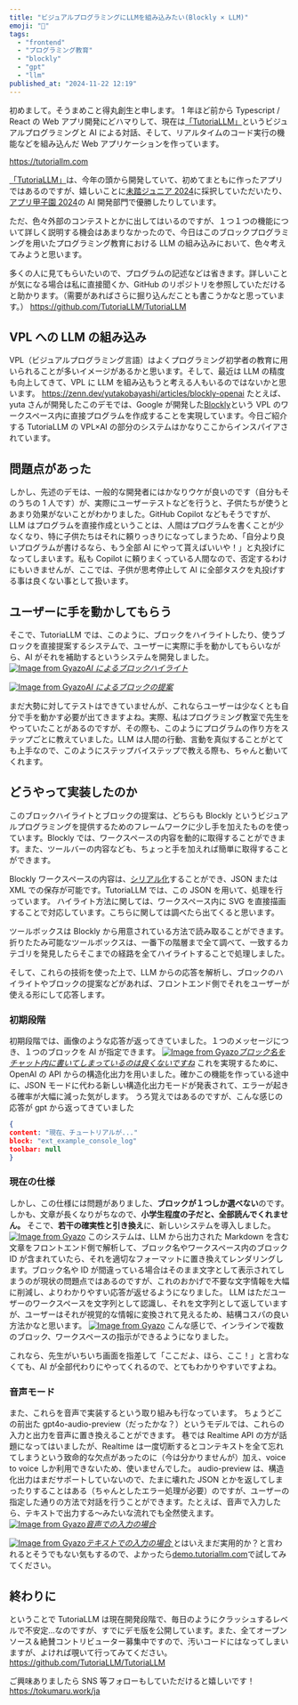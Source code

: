 ```yaml
---
title: "ビジュアルプログラミングにLLMを組み込みたい(Blockly × LLM)"
emoji: "🤖"
tags:
  - "frontend"
  - "プログラミング教育"
  - "blockly"
  - "gpt"
  - "llm"
published_at: "2024-11-22 12:19"
---
```


初めまして。そうまめこと得丸創生と申します。
1 年ほど前から Typescript / React の Web アプリ開発にどハマりして、現在は[「TutoriaLLM」](https://tutoriallm.com)というビジュアルプログラミングと AI による対話、そして、リアルタイムのコード実行の機能などを組み込んだ Web アプリケーションを作っています。

https://tutoriallm.com

[「TutoriaLLM」](https://tutoriallm.com)は、今年の頭から開発していて、初めてまともに作ったアプリではあるのですが、嬉しいことに[未踏ジュニア 2024](https://jr.mitou.org/projects/2024/tutoriallm)に採択していただいたり、[アプリ甲子園 2024](https://applikoshien.jp/)の AI 開発部門で優勝したりしています。

ただ、色々外部のコンテストとかに出してはいるのですが、１つ１つの機能について詳しく説明する機会はあまりなかったので、今日はこのブロックプログラミングを用いたプログラミング教育における LLM の組み込みにおいて、色々考えてみようと思います。

多くの人に見てもらいたいので、プログラムの記述などは省きます。詳しいことが気になる場合は私に直接聞くか、GitHub のリポジトリを参照していただけると助かります。（需要があればさらに掘り込んだことも書こうかなと思っています。）
https://github.com/TutoriaLLM/TutoriaLLM

## VPL への LLM の組み込み

VPL（ビジュアルプログラミング言語）はよくプログラミング初学者の教育に用いられることが多いイメージがあるかと思います。そして、最近は LLM の精度も向上してきて、VPL に LLM を組み込もうと考える人もいるのではないかと思います。
https://zenn.dev/yutakobayashi/articles/blockly-openai
たとえば、yuta さんが開発したこのデモでは、Google が開発した[Blockly](https://developers.google.com/blockly?hl=ja)という VPL のワークスペース内に直接プログラムを作成することを実現しています。今日ご紹介する TutoriaLLM の VPL×AI の部分のシステムはかなりここからインスパイアされています。

## 問題点があった

しかし、先述のデモは、一般的な開発者にはかなりウケが良いのです（自分もそのうちの 1 人です）が、実際にユーザーテストなどを行うと、子供たちが使うとあまり効果がないことがわかりました。GitHub Copilot などもそうですが、LLM はプログラムを直接作成ということは、人間はプログラムを書くことが少なくなり、特に子供たちはそれに頼りっきりになってしまうため、「自分より良いプログラムが書けるなら、もう全部 AI にやって貰えばいいや！」と丸投げになってしまいます。私も Copilot に頼りまくっている人間なので、否定するわけにもいきませんが、ここでは、子供が思考停止して AI に全部タスクを丸投げする事は良くない事として扱います。

## ユーザーに手を動かしてもらう

そこで、TutoriaLLM では、このように、ブロックをハイライトしたり、使うブロックを直接提案するシステムで、ユーザーに実際に手を動かしてもらいながら、AI がそれを補助するというシステムを開発しました。
[![Image from Gyazo](https://i.gyazo.com/31abfd751e0584aacefefdede66b9997.gif)_AI によるブロックハイライト_](https://gyazo.com/31abfd751e0584aacefefdede66b9997)

[![Image from Gyazo](https://i.gyazo.com/002a9d49d1a377a4bd9c23c09e3ef826.gif)_AI によるブロックの提案_
](https://gyazo.com/002a9d49d1a377a4bd9c23c09e3ef826)

まだ大勢に対してテストはできていませんが、これならユーザーは少なくとも自分で手を動かす必要が出てきますよね。実際、私はプログラミング教室で先生をやっていたことがあるのですが、その際も、このようにプログラムの作り方をステップごとに教えていました。LLM は人間の行動、言動を真似することがとても上手なので、このようにステップバイステップで教える際も、ちゃんと動いてくれます。

## どうやって実装したのか

このブロックハイライトとブロックの提案は、どちらも Blockly というビジュアルプログラミングを提供するためのフレームワークに少し手を加えたものを使っています。Blockly では、ワークスペースの内容を動的に取得することができます。また、ツールバーの内容なども、ちょっと手を加えれば簡単に取得することができます。

Blockly ワークスペースの内容は、[シリアル化](https://developers.google.com/blockly/guides/configure/web/serialization)することができ、JSON または XML での保存が可能です。TutoriaLLM では、この JSON を用いて、処理を行っています。
ハイライト方法に関しては、ワークスペース内に SVG を直接描画することで対応しています。こちらに関しては調べたら出てくると思います。

ツールボックスは Blockly から用意されている方法で読み取ることができます。折りたたみ可能なツールボックスは、一番下の階層まで全て調べて、一致するカテゴリを発見したらそこまでの経路を全てハイライトすることで処理しました。

そして、これらの技術を使った上で、LLM からの応答を解析し、ブロックのハイライトやブロックの提案などがあれば、フロントエンド側でそれをユーザーが使える形にして応答します。

### 初期段階

初期段階では、画像のような応答が返ってきていました。１つのメッセージにつき、１つのブロックを AI が指定できます。
[![Image from Gyazo](https://i.gyazo.com/b9f7d8875b386a3fb282654fcd002bdc.png)_ブロック名をチャット内に書いてしまっているのは良くないですね_](https://gyazo.com/b9f7d8875b386a3fb282654fcd002bdc)
これを実現するために、OpenAI の API からの構造化出力を用いました。確かこの機能を作っている途中に、JSON モードに代わる新しい構造化出力モードが発表されて、エラーが起きる確率が大幅に減った気がします。
うろ覚えではあるのですが、こんな感じの応答が gpt から返ってきていました

```json
{
content: "現在、チュートリアルが..."
block: "ext_example_console_log"
toolbar: null
}
```

### 現在の仕様

しかし、この仕様には問題がありました、**ブロックが１つしか選べない**のです。しかも、文章が長くなりがちなので、**小学生程度の子だと、全部読んでくれません。**
そこで、**若干の確実性と引き換え**に、新しいシステムを導入しました。
[![Image from Gyazo](https://i.gyazo.com/0d17abba11d61c30241dcbb823768af5.png)](https://gyazo.com/0d17abba11d61c30241dcbb823768af5)
このシステムは、LLM から出力された Markdown を含む文章をフロントエンド側で解析して、ブロック名やワークスペース内のブロック ID が含まれていたら、それを適切なフォーマットに置き換えてレンダリングします。ブロック名や ID が間違っている場合はそのまま文字として表示されてしまうのが現状の問題点ではあるのですが、これのおかげで不要な文字情報を大幅に削減し、よりわかりやすい応答が返せるようになりました。
LLM はただユーザーのワークスペースを文字列として認識し、それを文字列として返していますが、ユーザーはそれが視覚的な情報に変換されて見えるため、結構コスパの良い方法かなと思います。
[![Image from Gyazo](https://i.gyazo.com/5910b3783b04510b77b318d0705e478a.png)](https://gyazo.com/5910b3783b04510b77b318d0705e478a)
こんな感じで、インラインで複数のブロック、ワークスペースの指示ができるようになりました。

これなら、先生がいちいち画面を指差して「ここだよ、ほら、ここ！」と言わなくても、AI が全部代わりにやってくれるので、とてもわかりやすいですよね。

### 音声モード

また、これらを音声で実装するという取り組みも行なっています。
ちょうどこの前出た gpt4o-audio-preview（だったかな？）というモデルでは、これらの入力と出力を音声に置き換えることができます。
巷では Realtime API の方が話題になってはいましたが、Realtime は一度切断するとコンテキストを全て忘れてしまうという致命的な欠点があったのに（今は分かりませんが）加え、voice to voice しか利用できないため、使いませんでした。
audio-preview は、構造化出力はまだサポートしていないので、たまに壊れた JSON とかを返してしまったりすることはある（ちゃんとしたエラー処理が必要）のですが、ユーザーの指定した通りの方法で対話を行うことができます。たとえば、音声で入力したら、テキストで出力する〜みたいな流れでも全然使えます。
[![Image from Gyazo](https://i.gyazo.com/0670ec2f53d2d882f842b53804275926.jpg)_音声での入力の場合_](https://gyazo.com/0670ec2f53d2d882f842b53804275926)

[![Image from Gyazo](https://i.gyazo.com/0abdd3a3e228a0e237de5abd1b143315.jpg)_テキストでの入力の場合_
](https://gyazo.com/0abdd3a3e228a0e237de5abd1b143315)
とはいえまだ実用的か？と言われるとそうでもない気もするので、よかったら[demo.tutoriallm.com](https://demo.tutoriallm.com)で試してみてください。

## 終わりに

ということで
TutoriaLLM は現在開発段階で、毎日のようにクラッシュするレベルで不安定...なのですが、すでにデモ版を公開しています。また、全てオープンソース＆絶賛コントリビューター募集中ですので、汚いコードにはなってしまいますが、よければ覗いて行ってみてください。
https://github.com/TutoriaLLM/TutoriaLLM

ご興味ありましたら SNS 等フォローもしていただけると嬉しいです！
https://tokumaru.work/ja
